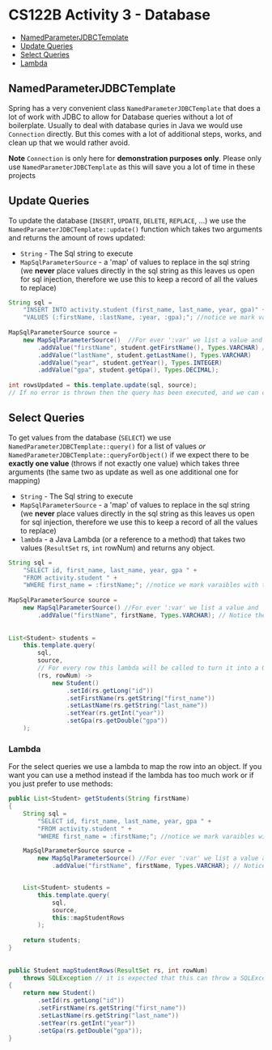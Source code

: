 # CS122B Activity 3 - Database

- [NamedParameterJDBCTemplate](#namedparameterjdbctemplate)
- [Update Queries](#update-queries)
- [Select Queries](#select-queries)
- [Lambda](#lambda)

## NamedParameterJDBCTemplate

Spring has a very convenient class `NamedParameterJDBCTemplate` that does a lot of work with JDBC to allow for Database queries without a lot of boilerplate. Usually to deal with database quries in Java we would use `Connection` directly. But this comes with a lot of additional steps, works, and clean up that we would rather avoid. 

**Note** `Connection` is only here for **demonstration purposes only**. Please only use `NamedParameterJDBCTemplate` as this will save you a lot of time in these projects


## Update Queries

To update the database (`INSERT`, `UPDATE`, `DELETE`, `REPLACE`, ...) we use the `NamedParameterJDBCTemplate::update()` function which takes two arguments and returns the amount of rows updated:

 - `String` - The Sql string to execute
 - `MapSqlParameterSource` - a 'map' of values to replace in the sql string (we **never** place values directly in the sql string as this leaves us open for sql injection, therefore we use this to keep a record of all the values to replace)

```java
String sql = 
    "INSERT INTO activity.student (first_name, last_name, year, gpa)" +
    "VALUES (:firstName, :lastName, :year, :gpa);"; //notice we mark varaibles with the ':var' format
    
MapSqlParameterSource source = 
    new MapSqlParameterSource()  //For ever ':var' we list a value and `Type` for value
        .addValue("firstName", student.getFirstName(), Types.VARCHAR) // Notice the lack of ':'  in the string here
        .addValue("lastName", student.getLastName(), Types.VARCHAR)
        .addValue("year", student.getYear(), Types.INTEGER)
        .addValue("gpa", student.getGpa(), Types.DECIMAL);
        
int rowsUpdated = this.template.update(sql, source);  
// If no error is thrown then the query has been executed, and we can check how many rows were updated with the returned int
```

## Select Queries

To get values from the database (`SELECT`) we use `NamedParameterJDBCTemplate::query()` for a list of values *or* `NamedParameterJDBCTemplate::queryForObject()` if we expect there to be **exactly one value** (throws if not exactly one value) which takes three arguments (the same two as update as well as one additional one for mapping)

 - `String` - The Sql string to execute
 - `MapSqlParameterSource` - a 'map' of values to replace in the sql string (we **never** place values directly in the sql string as this leaves us open for sql injection, therefore we use this to keep a record of all the values to replace)
 - `lambda` - a Java Lambda (or a reference to a method) that takes two values (`ResultSet` rs, `int` rowNum) and returns any object.

```java
String sql = 
    "SELECT id, first_name, last_name, year, gpa " +
    "FROM activity.student " +
    "WHERE first_name = :firstName;"; //notice we mark varaibles with the ':var' format
    
MapSqlParameterSource source = 
    new MapSqlParameterSource() //For ever ':var' we list a value and `Type` for value
        .addValue("firstName", firstName, Types.VARCHAR); // Notice the lack of ':'  in the string here
        
        
List<Student> students =
    this.template.query(
        sql, 
        source,
        // For every row this lambda will be called to turn it into a Object (in this case `Student`)
        (rs, rowNum) ->          
            new Student()
                .setId(rs.getLong("id"))
                .setFirstName(rs.getString("first_name"))
                .setLastName(rs.getString("last_name"))
                .setYear(rs.getInt("year"))
                .setGpa(rs.getDouble("gpa"))
    );
```

### Lambda

For the select queries we use a lambda to map the row into an object. If you want you can use a method instead if the lambda has too much work or if you just prefer to use methods:

```java
public List<Student> getStudents(String firstName)
{
    String sql = 
        "SELECT id, first_name, last_name, year, gpa " +
        "FROM activity.student " +
        "WHERE first_name = :firstName;"; //notice we mark varaibles with the ':var' format

    MapSqlParameterSource source = 
        new MapSqlParameterSource() //For ever ':var' we list a value and `Type` for value
            .addValue("firstName", firstName, Types.VARCHAR); // Notice the lack of ':'  in the string here


    List<Student> students =
        this.template.query(
            sql, 
            source,
            this::mapStudentRows
        );
    
    return students;
}
    
    
public Student mapStudentRows(ResultSet rs, int rowNum)
    throws SQLException // it is expected that this can throw a SQLException, so mark the method as such 
{
    return new Student()
        .setId(rs.getLong("id"))
        .setFirstName(rs.getString("first_name"))
        .setLastName(rs.getString("last_name"))
        .setYear(rs.getInt("year"))
        .setGpa(rs.getDouble("gpa"));
}
```
